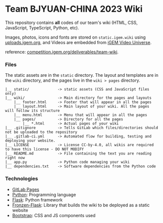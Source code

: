 # Team BJYUAN-CHINA 2023 Wiki

This repository contains **all** codes of our team's wiki (HTML, CSS, JavaScript, TypeScript, Python, etc).

Images, photos, icons and fonts are stored on `static.igem.wiki` using [uploads.igem.org](https://uploads.igem.org), and Videos are embedded from [iGEM Video Universe](https://video.igem.org).

reference: [competition.igem.org/deliverables/team-wiki](https://competition.igem.org/deliverables/team-wiki).

### Files

The static assets are in the `static` directory. The layout and templates are in the `wiki` directory, and the pages live in the `wiki > pages` directory.

    |__ static/             -> static assets (CSS and JavaScript files only)
    |__ wiki/               -> Main directory for the pages and layouts
        |__ footer.html     -> Footer that will appear in all the pages
        |__ layout.html     -> Main layout of your wiki. All the pages will follow its structure
        |__ menu.html       -> Menu that will appear in all the pages
        |__ pages/          -> Directory for all the pages
            |__ *.html      -> Actual pages of your wiki
    |__ .gitignore          -> Tells GitLab which files/directories should not be uploaded to the repository
    |__ .gitlab-ci.yml      -> Automated flow for building, testing and deploying your website.
    |__ LICENSE             -> License CC-by-4.0, all wikis are required to have this license - DO NOT MODIFY
    |__ README.md           -> File containing the text you are reading right now
    |__ app.py              -> Python code managing your wiki
    |__ dependencies.txt    -> Software dependencies from the Python code

### Technologies

  * [GitLab Pages](https://docs.gitlab.com/ee/user/project/pages/)
  * [Python](https://www.python.org): Programming language
  * [Flask](https://palletsprojects.com/p/flask/): Python framework
  * [Fronzen-Flask](https://pythonhosted.org/Frozen-Flask): Library that builds the wiki to be deployed as a static website
  * [Bootstrap](https://getbootstrap.com/docs/5.0/components): CSS and JS components used

